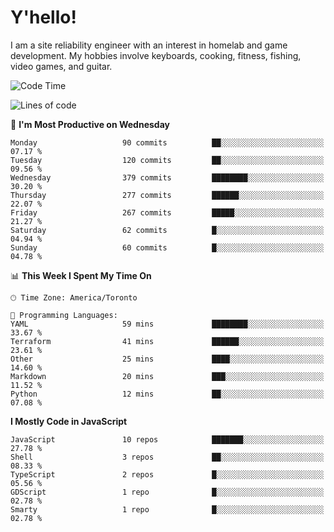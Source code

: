 # Y'hello!
I am a site reliability engineer with an interest in homelab and game development.
My hobbies involve keyboards, cooking, fitness, fishing, video games, and guitar.

<!--START_SECTION:waka-->
![Code Time](http://img.shields.io/badge/Code%20Time-83%20hrs%206%20mins-blue)

![Lines of code](https://img.shields.io/badge/From%20Hello%20World%20I%27ve%20Written-2.6%20million%20lines%20of%20code-blue)

📅 **I'm Most Productive on Wednesday** 

```text
Monday                   90 commits          ██░░░░░░░░░░░░░░░░░░░░░░░   07.17 % 
Tuesday                  120 commits         ██░░░░░░░░░░░░░░░░░░░░░░░   09.56 % 
Wednesday                379 commits         ████████░░░░░░░░░░░░░░░░░   30.20 % 
Thursday                 277 commits         ██████░░░░░░░░░░░░░░░░░░░   22.07 % 
Friday                   267 commits         █████░░░░░░░░░░░░░░░░░░░░   21.27 % 
Saturday                 62 commits          █░░░░░░░░░░░░░░░░░░░░░░░░   04.94 % 
Sunday                   60 commits          █░░░░░░░░░░░░░░░░░░░░░░░░   04.78 % 
```


📊 **This Week I Spent My Time On** 

```text
🕑︎ Time Zone: America/Toronto

💬 Programming Languages: 
YAML                     59 mins             ████████░░░░░░░░░░░░░░░░░   33.67 % 
Terraform                41 mins             ██████░░░░░░░░░░░░░░░░░░░   23.61 % 
Other                    25 mins             ████░░░░░░░░░░░░░░░░░░░░░   14.60 % 
Markdown                 20 mins             ███░░░░░░░░░░░░░░░░░░░░░░   11.52 % 
Python                   12 mins             ██░░░░░░░░░░░░░░░░░░░░░░░   07.08 % 
```

**I Mostly Code in JavaScript** 

```text
JavaScript               10 repos            ███████░░░░░░░░░░░░░░░░░░   27.78 % 
Shell                    3 repos             ██░░░░░░░░░░░░░░░░░░░░░░░   08.33 % 
TypeScript               2 repos             █░░░░░░░░░░░░░░░░░░░░░░░░   05.56 % 
GDScript                 1 repo              █░░░░░░░░░░░░░░░░░░░░░░░░   02.78 % 
Smarty                   1 repo              █░░░░░░░░░░░░░░░░░░░░░░░░   02.78 % 
```




<!--END_SECTION:waka-->
